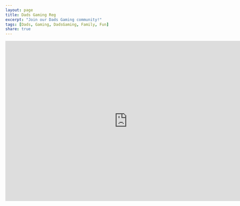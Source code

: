 ```yaml
---
layout: page
title: Dads Gaming Reg
excerpt: "Join our Dads Gaming community!"
tags: [Dads, Gaming, DadsGaming, Family, Fun]
share: true
---
```


<iframe src="https://docs.google.com/forms/d/1ZgX2LAJuZ7kbWHDjoMG5cPYmzYObMCB_3oxll5MBJhE/viewform?embedded=true" width="760" height="500" frameborder="0" marginheight="0" marginwidth="0">Loading...</iframe>
